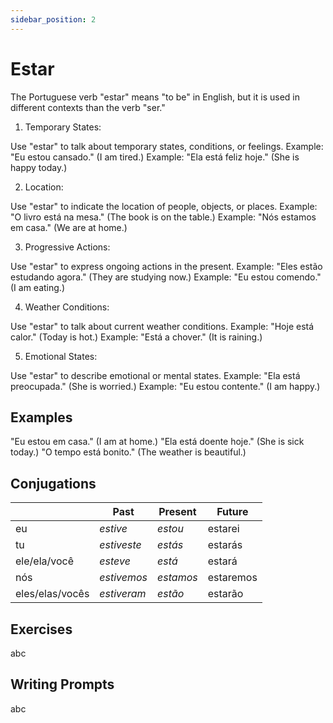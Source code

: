 ```yaml
---
sidebar_position: 2
---
```


# Estar

The Portuguese verb "estar" means "to be" in English, but it is used in different contexts than the verb "ser."

1. Temporary States:

Use "estar" to talk about temporary states, conditions, or feelings.
Example: "Eu estou cansado." (I am tired.)
Example: "Ela está feliz hoje." (She is happy today.)

2. Location:

Use "estar" to indicate the location of people, objects, or places.
Example: "O livro está na mesa." (The book is on the table.)
Example: "Nós estamos em casa." (We are at home.)

3. Progressive Actions:

Use "estar" to express ongoing actions in the present.
Example: "Eles estão estudando agora." (They are studying now.)
Example: "Eu estou comendo." (I am eating.)

4. Weather Conditions:

Use "estar" to talk about current weather conditions.
Example: "Hoje está calor." (Today is hot.)
Example: "Está a chover." (It is raining.)

5. Emotional States:

Use "estar" to describe emotional or mental states.
Example: "Ela está preocupada." (She is worried.)
Example: "Eu estou contente." (I am happy.)

## Examples

"Eu estou em casa." (I am at home.)
"Ela está doente hoje." (She is sick today.)
"O tempo está bonito." (The weather is beautiful.)

## Conjugations

|                 | Past        | Present   | Future    |
| --------------- | ----------- | --------- | --------- |
| eu              | _estive_    | _estou_   | estarei   |
| tu              | _estiveste_ | _estás_   | estarás   |
| ele/ela/você    | _esteve_    | _está_    | estará    |
| nós             | _estivemos_ | _estamos_ | estaremos |
| eles/elas/vocês | _estiveram_ | _estão_   | estarão   |

## Exercises

abc

## Writing Prompts

abc
